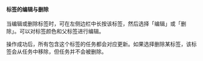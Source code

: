#### 标签的编辑与删除

当编辑或删除标签时，可在左侧边栏中长按该标签，然后选择「编辑」或「删除」。可以对标签颜色和父标签进行编辑。

操作成功后，所有包含这个标签的任务都会对应更新。如果选择删除某标签，该标签会从任务中移除，但任务并不会被删除。



